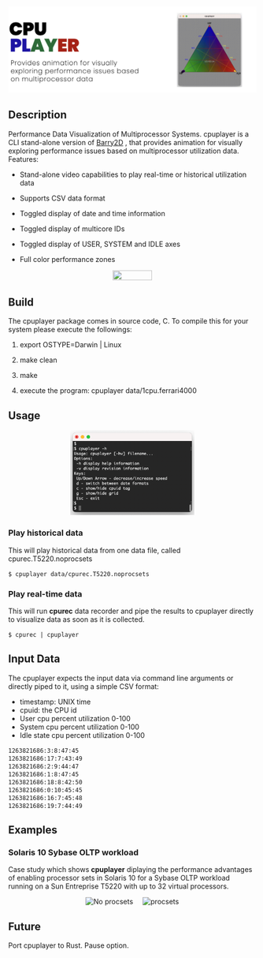 <img src="/docs/img/cpuplayer-title4.png" />

## Description

Performance Data Visualization of Multiprocessor Systems. cpuplayer is a CLI stand-alone version of [Barry2D](http://www.perfdynamics.com/Tools/tools.html) , that provides animation for visually exploring performance issues based on multiprocessor utilization data. Features:

- Stand-alone video capabilities to play real-time or historical utilization data

- Supports CSV data format

- Toggled display of date and time information

- Toggled display of multicore IDs

- Toggled display of USER, SYSTEM and IDLE axes

- Full color performance zones

<div align="center">
<img src="/docs/img/cpuplayer.gif" height="40%" width="40%" />
</div>

## Build

The cpuplayer package comes in source code, C. To compile this for your system please execute the followings:

  1. export OSTYPE=Darwin | Linux 
    
  2. make clean
    
  3. make
     
  4. execute the program: cpuplayer data/1cpu.ferrari4000

## Usage

<div align="center">
<img src="/docs/img/cpuplayer_help.png" height="50%" width="50%" />
</div>

### Play historical data

This will play historical data from one data file, called cpurec.T5220.noprocsets

```
$ cpuplayer data/cpurec.T5220.noprocsets
```

### Play real-time data

This will run **cpurec** data recorder and pipe the results to cpuplayer directly to visualize data as soon as it is collected.

```
$ cpurec | cpuplayer 
```

## Input Data

The cpuplayer expects the input data via command line arguments or directly piped to it, using a simple CSV format:

- timestamp: UNIX time
- cpuid: the CPU id
- User cpu percent utilization 0-100
- System cpu percent utilization 0-100
- Idle state cpu percent utilization 0-100

```
1263821686:3:8:47:45
1263821686:17:7:43:49
1263821686:2:9:44:47
1263821686:1:8:47:45
1263821686:18:8:42:50
1263821686:0:10:45:45
1263821686:16:7:45:48
1263821686:19:7:44:49
```



## Examples

### Solaris 10 Sybase OLTP workload 

Case study which shows **cpuplayer** diplaying the performance advantages of enabling processor sets in Solaris 10 for a Sybase OLTP workload running on a Sun Entreprise T5220 with up to 32 virtual processors.


<p align="center">
  <img alt="No procsets" src="/docs/img/cpuplayer-noprocsets.gif" width="35%">
&nbsp; &nbsp;
  <img alt="procsets" src="/docs/img/cpuplayer-procsets.gif" width="35%">
</p>

## Future

Port cpuplayer to Rust. Pause option. 
